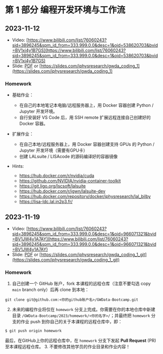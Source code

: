 

# 第 1 部分 编程开发环境与工作流


## 2023-11-12
- Video: [https://www.bilibili.com/list/76060243?sid=3896245&spm_id_from=333.999.0.0&desc=1&oid=538620703&bvid=BV1xi4y1B7GS](https://www.bilibili.com/list/76060243?sid=3896245&spm_id_from=333.999.0.0&desc=1&oid=538620703&bvid=BV1xi4y1B7GS)
- Slide: [PDF](./slide.pdf) or [https://slides.com/iphysresearch/gwda_coding_1](https://slides.com/iphysresearch/gwda_coding_1)

### Homework

- 基础作业：
  - 在自己的本地笔记本电脑/远程服务器上，用 Docker 容器创建 Python / Jupyter 开发环境。
  - 自行安装好 VS Code 后，用 SSH remote 扩展远程连接自己创建好的 Docker 容器。
- 扩展作业：
  - 在自己本地/远程服务器上，用 Docker 容器创建支持 GPUs 的 Python / Jupyter 开发环境（需要有GPU卡）
  - 创建 LALsuite / LISAcode 的源码编译好的容器镜像
 
- Hints:
  - https://hub.docker.com/r/nvidia/cuda
  - https://github.com/NVIDIA/nvidia-container-toolkit
  - https://git.ligo.org/lscsoft/lalsuite
  - https://hub.docker.com/r/igwn/lalsuite-dev
  - https://hub.docker.com/repository/docker/iphysresearch/lal_bilby
  - https://lisa-ldc.lal.in2p3.fr/

## 2023-11-19
- Video: [https://www.bilibili.com/list/76060243?sid=3896245&spm_id_from=333.999.0.0&desc=1&oid=966071321&bvid=BV1JW4y1A7AY](https://www.bilibili.com/list/76060243?sid=3896245&spm_id_from=333.999.0.0&desc=1&oid=966071321&bvid=BV1JW4y1A7AY)
- Slide: [PDF](./slide_git.pdf) or [https://slides.com/iphysresearch/gwda_coding_1_git](https://slides.com/iphysresearch/gwda_coding_1_git)

### Homework

1. 自己创建一个 GitHub 账户，fork 本课程的远程仓库（注意不要勾选 copy `main` branch only）后再 clone 到本地：
  ```shell
  git clone git@github.com:<你的github账户名>/GWData-Bootcamp.git
  ```
2. 未来的编程作业将仅在 `homework` 分支上完成。你需要在你的本地仓库中新建目录 `/GWData-Bootcamp/2023/homework/<你的名字>/`；并最终把 `homework` 分支的作业 push 到你自己的关于本课程的远程仓库中，即：
  ```shell
  $ git push origin homework
  ```
  最后，在GitHub上你的远程仓库中，在 `homework` 分支下发起 **Pull Request** (PR) 至本课程远程仓库。
3. 不要修改其他学员的作业目录和作业内容！
